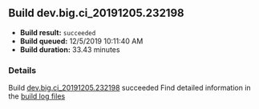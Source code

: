 ## Build dev.big.ci_20191205.232198
- **Build result:** `succeeded`
- **Build queued:** 12/5/2019 10:11:40 AM
- **Build duration:** 33.43 minutes
### Details
Build [dev.big.ci_20191205.232198](https://winappstudio.visualstudio.com/web/build.aspx?pcguid=a4ef43be-68ce-4195-a619-079b4d9834c2&builduri=vstfs%3a%2f%2f%2fBuild%2fBuild%2f32198) succeeded
Find detailed information in the [build log files]()
